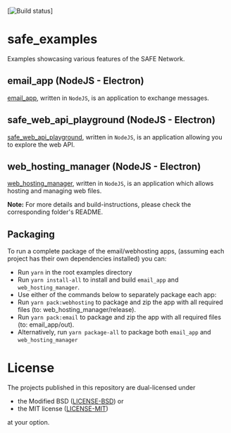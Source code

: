 [![Build status](https://ci.appveyor.com/api/projects/status/2fnekwfbm5h2ayk7/branch/master?svg=true)]

# safe_examples
Examples showcasing various features of the SAFE Network.

## email_app (NodeJS - Electron)
[email_app](email_app), written in `NodeJS`, is an application to exchange messages.

## safe_web_api_playground (NodeJS - Electron)
[safe_web_api_playground](safe_web_api_playground), written in `NodeJS`, is an application allowing you to explore the web API.

## web_hosting_manager (NodeJS - Electron)
[web_hosting_manager](web_hosting_manager), written in `NodeJS`, is an application which allows hosting and managing web files.

**Note:** For more details and build-instructions, please check the corresponding folder's README.

## Packaging

To run a complete package of the email/webhosting apps, (assuming each project has their own dependencies installed) you can:

* Run `yarn` in the root examples directory
* Run `yarn install-all` to install and build `email_app` and `web_hosting_manager`.
* Use either of the commands below to separately package each app:
* Run `yarn pack:webhosting` to package and zip the app with all required files (to: web_hosting_manager/release).
* Run `yarn pack:email` to package and zip the app with all required files (to: email_app/out).
* Alternatively, run `yarn package-all` to package both `email_app` and `web_hosting_manager`

# License

The projects published in this repository are dual-licensed under

* the Modified BSD ([LICENSE-BSD](https://opensource.org/licenses/BSD-3-Clause)) or
* the MIT license ([LICENSE-MIT](http://opensource.org/licenses/MIT))

at your option.